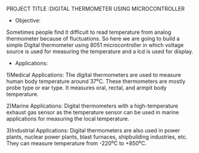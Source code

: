 PROJECT TITLE :DIGITAL THERMOMETER USING MICROCONTROLLER


* Objective:

Sometimes people find it difficult to read temperature from analog thermometer because of fluctuations. So here we are going to build a simple Digital thermometer using 8051 microcontroller in which voltage source is used for measuring the temperature and a lcd is used for display.

* Applications:

1)Medical Applications: The digital thermometers are used to measure human body temperature around 37⁰C. These thermometers are mostly probe type or ear type. It measures   oral, rectal, and armpit body temperature.

2)Marine Applications: Digital thermometers with a high-temperature exhaust gas sensor as the temperature sensor can be used in marine applications for measuring the       local temperature.

3)Industrial Applications: Digital thermometers are also used in power plants, nuclear power plants, blast furnaces, shipbuilding industries, etc. They can measure         temperature from -220⁰C to +850⁰C.
